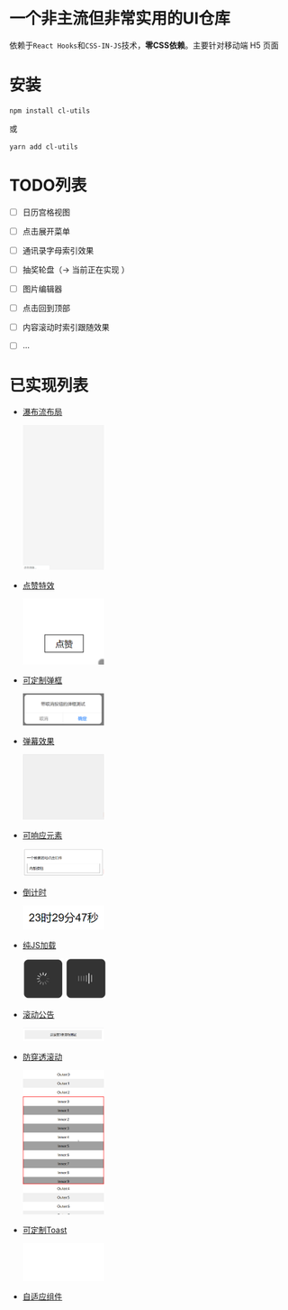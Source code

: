 # 一个非主流但非常实用的UI仓库

依赖于`React Hooks`和`CSS-IN-JS`技术，**零CSS依赖**。主要针对移动端 H5 页面

# 安装

```
npm install cl-utils
```

或

```
yarn add cl-utils
```


# TODO列表

- [ ] 日历宫格视图
- [ ] 点击展开菜单
- [ ] 通讯录字母索引效果
- [ ] 抽奖轮盘（→ 当前正在实现 ）
- [ ] 图片编辑器
- [ ] 点击回到顶部
- [ ] 内容滚动时索引跟随效果
- [ ] ...


# 已实现列表

- [瀑布流布局](./src/Waterfall/README.md)

  <p>
    <img src="assets/waterfall.gif" width="30%">
  </p>

- [点赞特效](./src/Likeit/README.md)

  <p>
    <img src="assets/likeit.gif" width="30%">
  </p>

- [可定制弹框](./src/Alert/README.md)

  <p>
    <img src="assets/alert-with-cancel.gif" width="30%">
  </p>

- [弹幕效果](./src/BulletScreen/README.md)

  <p>
    <img src="assets/bullet-screen.gif" width="30%">
  </p>

- [可响应元素](./src/Clickable/README.md)

  <p>
    <img src="assets/clickable.gif" width="30%">
  </p>

- [倒计时](./src/CountDown/README.md)

  <p>
    <img src="assets/countdown.gif" width="30%">
  </p>

- [纯JS加载](./src/Loading/README.md)

  <p>
    <img src="assets/helix-loading.gif" width="15%">
    <img src="assets/wave-loading.gif" width="15%">
  </p>


- [滚动公告](./src/RollingNotice/README.md)

  <p>
    <img src="assets/rolling-notice.gif" width="30%">
  </p>

- [防穿透滚动](./src/ScrollView/README.md)

  <p>
    <img src="assets/scroll.gif" width="30%">
  </p>

- [可定制Toast](./src/Toast/README.md)

  <p>
    <img src="assets/toast.gif" width="30%">
  </p>

- [自适应组件](./src/Normalize/README.md)

